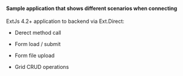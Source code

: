 #### Sample application that shows different scenarios when connecting
ExtJs 4.2+ application to backend via Ext.Direct:

  * Derect method call
  
  * Form load / submit

  * Form file upload

  * Grid CRUD operations